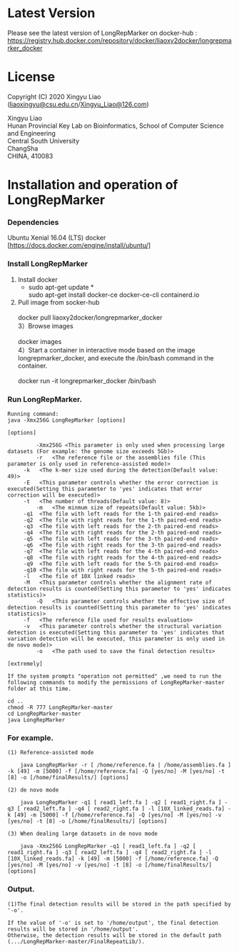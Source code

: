 Latest Version
==============
Please see the latest version of LongRepMarker on docker-hub : https://registry.hub.docker.com/repository/docker/liaoxy2docker/longrepmarker_docker


License
=======

Copyright (C) 2020 Xingyu Liao (liaoxingyu@csu.edu.cn/Xingyu_Liao@126.com)

Xingyu Liao  
Hunan Provincial Key Lab on Bioinformatics, School of Computer Science and Engineering  
Central South University  
ChangSha  
CHINA, 410083  


Installation and operation of LongRepMarker 
==================================

### Dependencies

Ubuntu Xenial 16.04 (LTS)
docker [https://docs.docker.com/engine/install/ubuntu/]
 
### Install LongRepMarker

1) Install docker
   * sudo apt-get update  *
   <br> sudo apt-get install docker-ce docker-ce-cli containerd.io  <br> 
2) Pull image from socker-hub  
   </br> docker pull liaoxy2docker/longrepmarker_docker  </br>
3）Browse images  
   </br> docker images  </br>
4）Start a container in interactive mode based on the image longrepmarker_docker, and execute the /bin/bash command in the container.  
   </br>docker run -it longrepmarker_docker /bin/bash  </br>

### Run LongRepMarker.
	
    Running command:  
	java -Xmx256G LongRepMarker [options] 
	
	[options]
	
	         -Xmx256G <This parameter is only used when processing large datasets (For example: the genome size exceeds 5Gb)>
	         -r   <The reference file or the assemblies file (This parameter is only used in reference-assisted mode)>
		 -k   <The k-mer size used during the detection(Default value: 49)>
		 -E   <This parameter controls whether the error correction is executed(Setting this parameter to 'yes' indicates that error correction will be executed)>
		 -t   <The number of threads(Default value: 8)>
             -m   <The minmum size of repeats(Default value: 5kb)>
		 -q1  <The file with left reads for the 1-th paired-end reads>
		 -q2  <The file with right reads for the 1-th paired-end reads>
		 -q3  <The file with left reads for the 2-th paired-end reads>
		 -q4  <The file with right reads for the 2-th paired-end reads>
		 -q5  <The file with left reads for the 3-th paired-end reads>
		 -q6  <The file with right reads for the 3-th paired-end reads>
		 -q7  <The file with left reads for the 4-th paired-end reads>
		 -q8  <The file with right reads for the 4-th paired-end reads>
		 -q9  <The file with left reads for the 5-th paired-end reads>
		 -q10 <The file with right reads for the 5-th paired-end reads>
		 -l   <The file of 10X linked reads>
		 -M   <This parameter controls whether the alignment rate of detection results is counted(Setting this parameter to 'yes' indicates statistics)>
             -Q   <This parameter controls whether the effective size of detection results is counted(Setting this parameter to 'yes' indicates statistics)>
		 -f   <The reference file used for results evaluation>
		 -v   <This parameter controls whether the structural variation detection is executed(Setting this parameter to 'yes' indicates that variation detection will be executed, this parameter is only used in de novo mode)>
             -o   <The path used to save the final detection results>
		 
	[extremely]
	
	If the system prompts "operation not permitted" ,we need to run the following commands to modify the permissions of LongRepMarker-master folder at this time.
    
	cd ..
	chmod -R 777 LongRepMarker-master
	cd LongRepMarker-master
	java LongRepMarker
	
### For example.
   
    (1) Reference-assisted mode
	
	    java LongRepMarker -r [ /home/reference.fa | /home/assemblies.fa ] -k [49] -m [5000] -f [/home/reference.fa] -Q [yes/no] -M [yes/no] -t [8] -o [/home/finalResults/] [options] 
	
	(2) de novo mode

	    java LongRepMarker -q1 [ read1_left.fa ] -q2 [ read1_right.fa ] -q3 [ read2_left.fa ] -q4 [ read2_right.fa ] -l [10X_linked_reads.fa] -k [49] -m [5000] -f [/home/reference.fa] -Q [yes/no] -M [yes/no] -v [yes/no] -t [8] -o [/home/finalResults/] [options] 
		
	(3) When dealing large datasets in de novo mode
		
	    java -Xmx256G LongRepMarker -q1 [ read1_left.fa ] -q2 [ read1_right.fa ] -q3 [ read2_left.fa ] -q4 [ read2_right.fa ] -l [10X_linked_reads.fa] -k [49] -m [5000] -f [/home/reference.fa] -Q [yes/no] -M [yes/no] -v [yes/no] -t [8] -o [/home/finalResults/] [options] 
		
### Output.
    
	(1)The final detection results will be stored in the path specified by '-o'.
	
    If the value of '-o' is set to '/home/output', the final detection results will be stored in '/home/output'.
	Otherwise, the detection results will be stored in the default path (.../LongRepMarker-master/FinalRepeatLib/).



